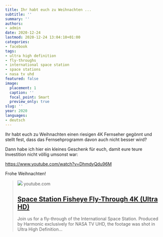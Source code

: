 ```yaml
---
title: Ihr habt euch zu Weihnachten ...
subtitle: ''
summary: ''
authors:
- admin
date: 2020-12-24
lastmod: 2020-12-24 13:04:10+01:00
categories:
- facebook
tags:
- ultra high definition
- fly-throughs
- international space station
- space stations
- nasa tv uhd
featured: false
image:
  placement: 1
  caption: ''
  focal_point: Smart
  preview_only: true
slug: ''
year: 2020
languages:
- deutsch
---
```


Ihr habt euch zu Weihnachten einen riesigen 4K Fernseher gegönnt und stellt fest, dass das Fernsehprogramm davon auch nicht besser wird? 

Dann habe ich hier ein kleines Geschenk für euch, damit eure teure Investition nicht völlig umsonst war:

https://www.youtube.com/watch?v=DhmdyQdu96M

Frohe Weihnachten!
> [![](https://i.ytimg.com/vi/DhmdyQdu96M/maxresdefault.jpg)](https://www.youtube.com/watch?v=DhmdyQdu96M)
> youtube.com
> ## [Space Station Fisheye Fly-Through 4K (Ultra HD)](https://www.youtube.com/watch?v=DhmdyQdu96M)
>
>Join us for a fly-through of the International Space Station. Produced by Harmonic exclusively for NASA TV UHD, the footage was shot in Ultra High Definition...